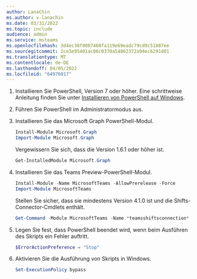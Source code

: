 ```yaml
---
author: LanaChin
ms.author: v-lanachin
ms.date: 03/31/2022
ms.topic: include
audience: admin
ms.service: msteams
ms.openlocfilehash: 3d4ec38f0007460fa119e69eadc79cd9c51887ee
ms.sourcegitcommit: 2ce3e95401ac06c0370a54862372a94ec6291d01
ms.translationtype: MT
ms.contentlocale: de-DE
ms.lasthandoff: 04/05/2022
ms.locfileid: "64976017"
---
```

1. Installieren Sie PowerShell, Version 7 oder höher. Eine schrittweise Anleitung finden Sie unter [Installieren von PowerShell auf Windows](/powershell/scripting/install/installing-powershell-on-windows).

1. Führen Sie PowerShell im Administratormodus aus.
1. Installieren Sie das Microsoft Graph PowerShell-Modul.

    ```powershell
    Install-Module Microsoft.Graph
    Import-Module Microsoft.Graph
    ```

    Vergewissern Sie sich, dass die Version 1.6.1 oder höher ist.

    ```powershell
    Get-InstalledModule Microsoft.Graph 
    ```

1. Installieren Sie das Teams Preview-PowerShell-Modul.

    ```powershell
    Install-Module -Name MicrosoftTeams -AllowPrerelease -Force
    Import-Module MicrosoftTeams 
    ```

    Stellen Sie sicher, dass sie mindestens Version 4.1.0 ist und die Shifts-Connector-Cmdlets enthält.

    ```powershell
    Get-Command -Module MicrosoftTeams -Name *teamsshiftsconnection* 
    ```

1. Legen Sie fest, dass PowerShell beendet wird, wenn beim Ausführen des Skripts ein Fehler auftritt.

    ```powershell
    $ErrorActionPreference = "Stop" 
    ```

1. Aktivieren Sie die Ausführung von Skripts in Windows.

    ```powershell
    Set-ExecutionPolicy bypass 
    ```